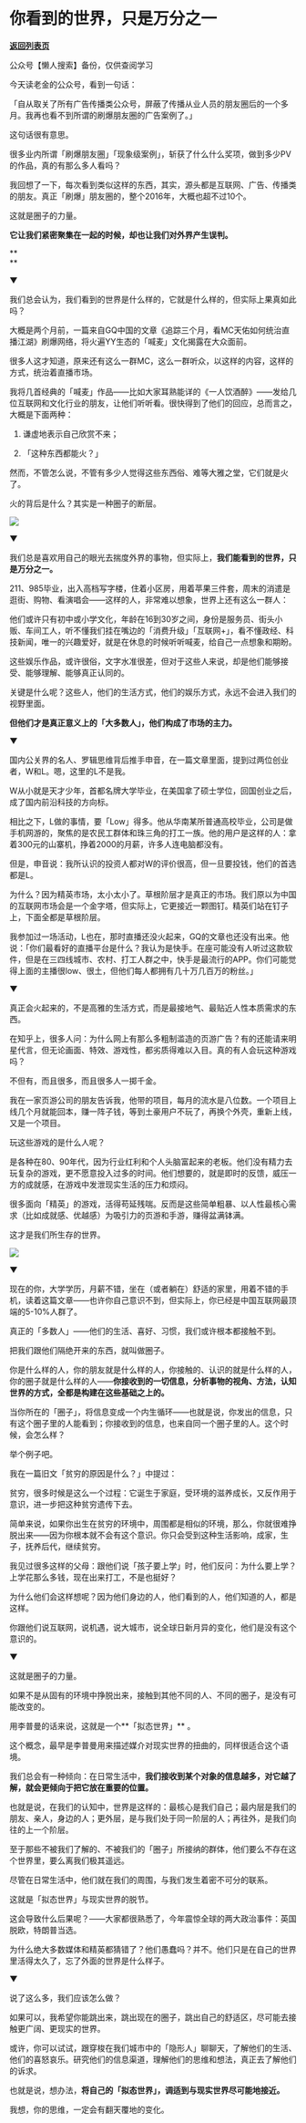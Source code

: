 # 你看到的世界，只是万分之一

[**返回列表页**](/gzh/L先生说)

公众号【懒人搜索】备份，仅供查阅学习

  

今天读老金的公众号，看到一句话：  

「自从取关了所有广告传播类公众号，屏蔽了传播从业人员的朋友圈后的一个多月。我再也看不到所谓的刷爆朋友圈的广告案例了。」

  

这句话很有意思。

  

很多业内所谓「刷爆朋友圈」「现象级案例」，斩获了什么什么奖项，做到多少PV的作品，真的有那么多人看吗？

  

我回想了一下，每次看到类似这样的东西，其实，源头都是互联网、广告、传播类的朋友。真正「刷爆」朋友圈的，整个2016年，大概也超不过10个。

  

这就是圈子的力量。

**它让我们紧密聚集在一起的时候，却也让我们对外界产生误判。**

**  
**

▼

  

我们总会认为，我们看到的世界是什么样的，它就是什么样的，但实际上果真如此吗？

  

大概是两个月前，一篇来自GQ中国的文章《追踪三个月，看MC天佑如何统治直播江湖》刷爆网络，将火遍YY生态的「喊麦」文化揭露在大众面前。

  

很多人这才知道，原来还有这么一群MC，这么一群听众，以这样的内容，这样的方式，统治着直播市场。

  

我将几首经典的「喊麦」作品——比如大家耳熟能详的《一人饮酒醉》——发给几位互联网和文化行业的朋友，让他们听听看。很快得到了他们的回应，总而言之，大概是下面两种：

  1. 谦虚地表示自己欣赏不来；

  2. 「这种东西都能火？」

  

然而，不管怎么说，不管有多少人觉得这些东西俗、难等大雅之堂，它们就是火了。

  

火的背后是什么？其实是一种圈子的断层。

  

![](http://mmbiz.qpic.cn/mmbiz_jpg/yWXmuSFeCk1CjZc3eMXrxt62c68fxwVe9IAUdejLa4jPB5laxcWlm8f6DqPrnacemoXhibaou8RJicdMDC0bD0icA/0?wx_fmt=jpeg)  

  

▼

  

我们总是喜欢用自己的眼光去揣度外界的事物，但实际上，**我们能看到的世界，只是万分之一。**

  

211、985毕业，出入高档写字楼，住着小区房，用着苹果三件套，周末的消遣是逛街、购物、看演唱会——这样的人，非常难以想象，世界上还有这么一群人：

  

他们或许只有初中或小学文化，年龄在16到30岁之间，身份是服务员、街头小贩、车间工人，听不懂我们挂在嘴边的「消费升级」「互联网+」，看不懂政经、科技新闻，唯一的兴趣爱好，就是在休息的时候听听喊麦，给自己一点想象和期盼。

  

这些娱乐作品，或许很俗，文字水准很差，但对于这些人来说，却是他们能够接受、能够理解、能够真正认同的。

  

关键是什么呢？这些人，他们的生活方式，他们的娱乐方式，永远不会进入我们的视野里面。

  

**但他们才是真正意义上的「大多数人」，他们构成了市场的主力。**

  

▼

  

国内公关界的名人、罗辑思维背后推手申音，在一篇文章里面，提到过两位创业者，W和L。嗯，这里的L不是我。

  

W从小就是天才少年，首都名牌大学毕业，在美国拿了硕士学位，回国创业之后，成了国内前沿科技的方向标。

  

相比之下，L做的事情，要「Low」得多。他从华南某所普通高校毕业，公司是做手机网游的，聚焦的是农民工群体和珠三角的打工一族。他的用户是这样的人：拿着300元的山寨机，挣着2000的月薪，许多人连电脑都没有。

  

但是，申音说：我所认识的投资人都对W的评价很高，但一旦要投钱，他们的首选都是L。

  

为什么？因为精英市场，太小太小了。草根阶层才是真正的市场。我们原以为中国的互联网市场会是一个金字塔，但实际上，它更接近一颗图钉。精英们站在钉子上，下面全都是草根阶层。

  

我参加过一场活动，L也在，那时直播还没火起来，GQ的文章也还没有出来。他说：「你们最看好的直播平台是什么？我认为是快手。在座可能没有人听过这款软件，但是在三四线城市、农村、打工人群之中，快手是最流行的APP。你们可能觉得上面的主播很low、很土，但他们每人都拥有几十万几百万的粉丝。」

  

▼

  

真正会火起来的，不是高雅的生活方式，而是最接地气、最贴近人性本质需求的东西。

  

在知乎上，很多人问：为什么网上有那么多粗制滥造的页游广告？有的还能请来明星代言，但无论画面、特效、游戏性，都劣质得难以入目。真的有人会玩这种游戏吗？

  

不但有，而且很多，而且很多人一掷千金。

  

我在一家页游公司的朋友告诉我，他带的项目，每月的流水是八位数。一个项目上线几个月就能回本，赚一阵子钱，等到土豪用户不玩了，再换个外壳，重新上线，又是一个项目。

  

玩这些游戏的是什么人呢？

  

是各种在80、90年代，因为行业红利和个人头脑富起来的老板。他们没有精力去玩复杂的游戏，更不愿意投入过多的时间。他们想要的，就是即时的反馈，威压一方的成就感，在游戏中发泄现实生活的压力和烦闷。

  

很多面向「精英」的游戏，活得苟延残喘。反而是这些简单粗暴、以人性最核心需求（比如成就感、优越感）为吸引力的页游和手游，赚得盆满钵满。

  

这才是我们所生存的世界。

  

![](http://mmbiz.qpic.cn/mmbiz_jpg/yWXmuSFeCk1CjZc3eMXrxt62c68fxwVeIauE3w47ibiayxZtuQjOcjGObzzWfyks4vaos0ujw9Bb6853ictLdXuicw/0?wx_fmt=jpeg)  

  

▼

  

现在的你，大学学历，月薪不错，坐在（或者躺在）舒适的家里，用着不错的手机，读着这篇文章——也许你自己意识不到，但实际上，你已经是中国互联网最顶端的5-10%人群了。

  

真正的「多数人」——他们的生活、喜好、习惯，我们或许根本都接触不到。

  

把我们跟他们隔绝开来的东西，就叫做圈子。

  

你是什么样的人，你的朋友就是什么样的人，你接触的、认识的就是什么样的人，你的圈子就是什么样的人——**你接收到的一切信息，分析事物的视角、方法，认知世界的方式，全都是构建在这些基础之上的。**

  

当你所在的「圈子」，将信息变成一个内生循环——也就是说，你发出的信息，只有这个圈子里的人能看到；你接收到的信息，也来自同一个圈子里的人。这个时候，会怎么样？

  

举个例子吧。  

  

我在一篇旧文「贫穷的原因是什么？」中提过：  

贫穷，很多时候是这么一个过程：它诞生于家庭，受环境的滋养成长，又反作用于意识，进一步把这种贫穷遗传下去。

  

简单来说，如果你出生在贫穷的环境中，周围都是相似的环境，那么，你就很难挣脱出来——因为你根本就不会有这个意识。你只会受到这种生活影响，成家，生子，抚养后代，继续贫穷。

  

我见过很多这样的父母：跟他们说「孩子要上学」时，他们反问：为什么要上学？上学花那么多钱，现在出来打工，不是也挺好？

  

为什么他们会这样想呢？因为他们身边的人，他们看到的人，他们知道的人，都是这样。

  

你跟他们说互联网，说机遇，说大城市，说全球日新月异的变化，他们是没有这个意识的。

  

▼

  

这就是圈子的力量。

  

如果不是从固有的环境中挣脱出来，接触到其他不同的人、不同的圈子，是没有可能改变的。

  

用李普曼的话来说，这就是一个**「拟态世界」** 。

  

这个概念，最早是李普曼用来描述媒介对现实世界的扭曲的，同样很适合这个语境。  

  

我们总会有一种倾向：在日常生活中，**我们接收到某个对象的信息越多，对它越了解，就会更倾向于把它放在重要的位置。**

  

也就是说，在我们的认知中，世界是这样的：最核心是我们自己；最内层是我们的朋友、亲人，身边的人；更外层，是与我们处于同一阶层的人；再往外，是我们向往的上一个阶层。

  

至于那些不被我们了解的、不被我们的「圈子」所接纳的群体，他们要么不存在这个世界里，要么离我们极其遥远。

  

尽管在日常生活中，他们就在我们的周围，与我们发生着密不可分的联系。

  

这就是「拟态世界」与现实世界的脱节。

  

这会导致什么后果呢？——大家都很熟悉了，今年震惊全球的两大政治事件：英国脱欧，特朗普当选。

  

为什么绝大多数媒体和精英都猜错了？他们愚蠢吗？并不。他们只是在自己的世界里活得太久了，忘了外面的世界是什么样子。  

  

▼

  

说了这么多，我们应该怎么做？

  

如果可以，我希望你能跳出来，跳出现在的圈子，跳出自己的舒适区，尽可能去接触更广阔、更现实的世界。

  

或许，你可以试试，跟穿梭在我们城市中的「隐形人」聊聊天，了解他们的生活、他们的喜怒哀乐。研究他们的信息渠道，理解他们的思维和想法，真正去了解他们的诉求。

  

也就是说，想办法，**将自己的「拟态世界」，调适到与现实世界尽可能地接近。**

  

我想，你的思维，一定会有翻天覆地的变化。

  

  

  

  

